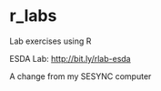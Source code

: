 # r_labs
Lab exercises using R

ESDA Lab: http://bit.ly/rlab-esda

A change from my SESYNC computer
